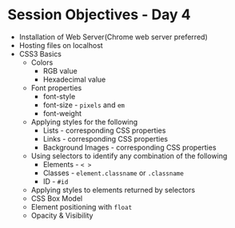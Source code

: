 # Session Objectives - Day 4

* Installation of Web Server(Chrome web server preferred)
* Hosting files on localhost
* CSS3 Basics
  * Colors
    * RGB value
    * Hexadecimal value
  * Font properties
    * font-style
    * font-size - `pixels` and `em`
    * font-weight
  * Applying styles for the following
    * Lists - corresponding CSS properties
    * Links - corresponding CSS properties
    * Background Images - corresponding CSS properties
  * Using selectors to identify any combination of the following
    * Elements - `< >`
    * Classes - `element.classname` or `.classname`
    * ID - `#id`
  * Applying styles to elements returned by selectors
  * CSS Box Model
  * Element positioning with `float`
  * Opacity & Visibility
